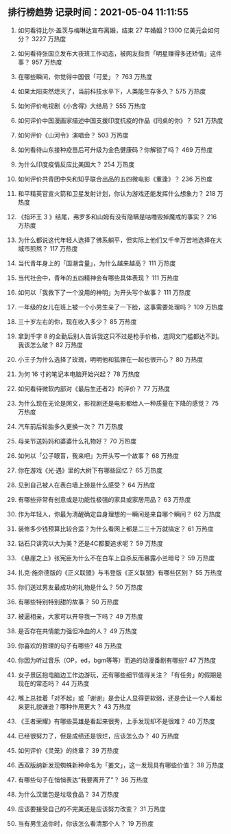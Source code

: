 
## 排行榜趋势 记录时间：2021-05-04 11:11:55
  
  1. 如何看待比尔·盖茨与梅琳达宣布离婚，结束 27 年婚姻？1300 亿美元会如何分？ 3227 万热度
    
  2. 如何看待张国立发布大夜班工作动态，被网友指责「明星赚得多还矫情」这件事？ 957 万热度
    
  3. 在哪些瞬间，你觉得中国很「可爱」？ 763 万热度
    
  4. 如果太阳突然熄灭了，当前科技水平下，人类能生存多久？ 575 万热度
    
  5. 如何评价电视剧《小舍得》大结局？ 555 万热度
    
  6. 如何评价中国漫画家描述中国支援印度抗疫的作品《同桌的你》？ 521 万热度
    
  7. 如何评价《山河令》演唱会？ 503 万热度
    
  8. 如何看待山东接种疫苗后可升级为金色健康码？你解锁了吗？ 469 万热度
    
  9. 为什么印度疫情反应比美国大？ 254 万热度
    
  10. 如何评价共青团中央和知乎联合出品的五四微电影《重逢》？ 236 万热度
    
  11. 和平精英官宣火箭和卫星发射计划，你认为游戏还能发挥什么想象力？ 218 万热度
    
  12. 《指环王 3 》结尾，弗罗多和山姆有没有隐瞒是咕噜毁掉魔戒的事实？ 216 万热度
    
  13. 为什么都说这代年轻人选择了佛系躺平，但实际上他们又千辛万苦地选择在大城市煎熬？ 117 万热度
    
  14. 当代青年身上的「国潮含量」，为什么越来越高？ 111 万热度
    
  15. 当代社会中，青年的五四精神会有哪些具体表现？ 111 万热度
    
  16. 如何以「我救下了一个没用的神明」为开头写个故事？ 111 万热度
    
  17. 一年级的女儿在班上被一个小男生亲了一下脸，这事需要处理吗？ 109 万热度
    
  18. 三十岁左右的你，现在收入多少？ 85 万热度
    
  19. 拿到千字 8 的全勤后别人告诉我这只不过是枪手价格，连网文门槛都达不到。我该怎么破？ 82 万热度
    
  20. 小王子为什么选择了玫瑰，明明他和狐狸在一起也很开心？ 80 万热度
    
  21. 为何 16 寸的笔记本电脑开始兴起？ 78 万热度
    
  22. 如何看待微软内部对《最后生还者2》的评价？ 77 万热度
    
  23. 为什么现在无论是网文，影视剧还是电影都给人一种质量在下降的感觉？ 75 万热度
    
  24. 汽车前后轮胎多久更换一次？ 71 万热度
    
  25. 母亲节送妈妈和婆婆什么礼物好？ 70 万热度
    
  26. 如何以「公子眼盲，我来吧」为开头写一个故事？ 68 万热度
    
  27. 你在游戏《光·遇》里的大树下有哪些回忆？ 65 万热度
    
  28. 见到自己被人在表白墙上捞是什么感受？ 64 万热度
    
  29. 有哪些非常有创意或是功能性极强的家具或家居用品？ 63 万热度
    
  30. 作为年轻人，你最为清醒确定自身理想的一瞬间是来自哪个瞬间？ 62 万热度
    
  31. 装修多少钱预算比较合适？为什么看网上都是二三十万就搞定？ 61 万热度
    
  32. 钻石只讲究以大为美？还是4C都要追求呢？ 59 万热度
    
  33. 《悬崖之上》张宪臣为什么不在白车上自杀反而暴露小兰暗号？ 59 万热度
    
  34. 扎克·施奈德版的《正义联盟》与韦登版《正义联盟》有哪些区别？ 55 万热度
    
  35. 你们送过男友最成功的礼物是什么？ 50 万热度
    
  36. 有哪些特别特别甜的故事？ 50 万热度
    
  37. 被逼相亲，大家可以开导我一下吗？ 49 万热度
    
  38. 是否存在共情能力强但冷血的人？ 49 万热度
    
  39. 你喜欢的哲理的句子有哪些? 48 万热度
    
  40. 你因为听过音乐（OP，ed，bgm等等）而追的动漫番剧有哪些? 47 万热度
    
  41. 女子景区抱电脑边工作边游玩，还有哪些细节值得关注？「有任务」的假期是现在的常态吗？ 44 万热度
    
  42. 嘴上总挂着「对不起」或「谢谢」是会让人显得更软弱，还是会让一个人看起来更礼貌谦逊？哪种作用更大？ 43 万热度
    
  43. 《王者荣耀》有哪些英雄是看起来很秀，上手发现却不是很难？ 40 万热度
    
  44. 已经很努力了，但是成绩还是很烂，应该怎么办？ 40 万热度
    
  45. 如何评价《灵笼》的终章？ 39 万热度
    
  46. 西双版纳新发现蜘蛛新种命名为「姜文」，这一发现具有哪些价值？ 38 万热度
    
  47. 有哪些句子在悄悄表达“我要离开了”？ 36 万热度
    
  48. 为什么汉堡包是垃圾食品？ 34 万热度
    
  49. 应该要接受自己的不完美还是应该努力改变？ 31 万热度
    
  50. 当有男生追你时，你该怎么看清那个人？ 19 万热度
    